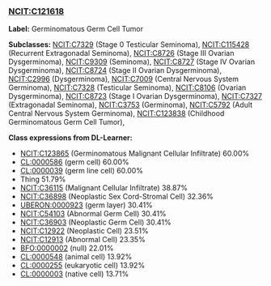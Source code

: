 
### [NCIT:C121618](http://purl.obolibrary.org/obo/NCIT_C121618)
**Label:** Germinomatous Germ Cell Tumor

**Subclasses:** [NCIT:C7329](http://purl.obolibrary.org/obo/NCIT_C7329) (Stage 0 Testicular Seminoma), [NCIT:C115428](http://purl.obolibrary.org/obo/NCIT_C115428) (Recurrent Extragonadal Seminoma), [NCIT:C8726](http://purl.obolibrary.org/obo/NCIT_C8726) (Stage III Ovarian Dysgerminoma), [NCIT:C9309](http://purl.obolibrary.org/obo/NCIT_C9309) (Seminoma), [NCIT:C8727](http://purl.obolibrary.org/obo/NCIT_C8727) (Stage IV Ovarian Dysgerminoma), [NCIT:C8724](http://purl.obolibrary.org/obo/NCIT_C8724) (Stage II Ovarian Dysgerminoma), [NCIT:C2996](http://purl.obolibrary.org/obo/NCIT_C2996) (Dysgerminoma), [NCIT:C7009](http://purl.obolibrary.org/obo/NCIT_C7009) (Central Nervous System Germinoma), [NCIT:C7328](http://purl.obolibrary.org/obo/NCIT_C7328) (Testicular Seminoma), [NCIT:C8106](http://purl.obolibrary.org/obo/NCIT_C8106) (Ovarian Dysgerminoma), [NCIT:C8723](http://purl.obolibrary.org/obo/NCIT_C8723) (Stage I Ovarian Dysgerminoma), [NCIT:C7327](http://purl.obolibrary.org/obo/NCIT_C7327) (Extragonadal Seminoma), [NCIT:C3753](http://purl.obolibrary.org/obo/NCIT_C3753) (Germinoma), [NCIT:C5792](http://purl.obolibrary.org/obo/NCIT_C5792) (Adult Central Nervous System Germinoma), [NCIT:C123838](http://purl.obolibrary.org/obo/NCIT_C123838) (Childhood Germinomatous Germ Cell Tumor), 

**Class expressions from DL-Learner:**

- [NCIT:C123865](http://purl.obolibrary.org/obo/NCIT_C123865) (Germinomatous Malignant Cellular Infiltrate) 60.00%
- [CL:0000586](http://purl.obolibrary.org/obo/CL_0000586) (germ cell) 60.00%
- [CL:0000039](http://purl.obolibrary.org/obo/CL_0000039) (germ line cell) 60.00%
- Thing 51.79%
- [NCIT:C36115](http://purl.obolibrary.org/obo/NCIT_C36115) (Malignant Cellular Infiltrate) 38.87%
- [NCIT:C36898](http://purl.obolibrary.org/obo/NCIT_C36898) (Neoplastic Sex Cord-Stromal Cell) 32.36%
- [UBERON:0000923](http://purl.obolibrary.org/obo/UBERON_0000923) (germ layer) 30.41%
- [NCIT:C54103](http://purl.obolibrary.org/obo/NCIT_C54103) (Abnormal Germ Cell) 30.41%
- [NCIT:C36903](http://purl.obolibrary.org/obo/NCIT_C36903) (Neoplastic Germ Cell) 30.41%
- [NCIT:C12922](http://purl.obolibrary.org/obo/NCIT_C12922) (Neoplastic Cell) 23.51%
- [NCIT:C12913](http://purl.obolibrary.org/obo/NCIT_C12913) (Abnormal Cell) 23.35%
- [BFO:0000002](http://purl.obolibrary.org/obo/BFO_0000002) (null) 22.01%
- [CL:0000548](http://purl.obolibrary.org/obo/CL_0000548) (animal cell) 13.92%
- [CL:0000255](http://purl.obolibrary.org/obo/CL_0000255) (eukaryotic cell) 13.92%
- [CL:0000003](http://purl.obolibrary.org/obo/CL_0000003) (native cell) 13.71%


